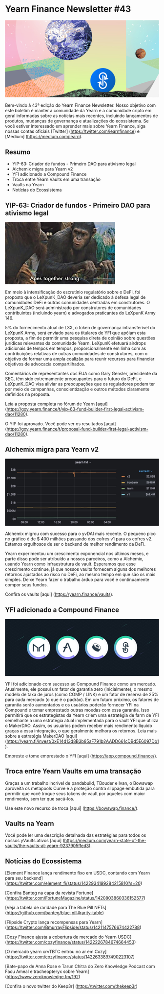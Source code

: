 # Yearn Finance Newsletter #43

![](image1.jpg)

Bem-vindo à 43ª edição do Yearn Finance Newsletter. Nosso objetivo com este boletim é manter a comunidade da Yearn e a comunidade cripto em geral informadas sobre as notícias mais recentes, incluindo lançamentos de produtos, mudanças de governança e atualizações do ecossistema. Se você estiver interessado em aprender mais sobre Yearn Finance, siga nossas contas oficiais [Twitter] (https://twitter.com/iearnfinance) e [Medium] (https://medium.com/iearn).

## **Resumo**

- YIP-63: Criador de fundos - Primeiro DAO para ativismo legal
- Alchemix migra para Yearn v2
- YFI adicionado a Compound Finance
- Troca entre Yearn Vaults em uma transação
- Vaults na Yearn
- Notícias do Ecossistema

## **YIP-63: Criador de fundos - Primeiro DAO para ativismo legal**

![](image2.jpg)

Em meio à intensificação do escrutínio regulatório sobre o DeFi, foi proposto que o LeXpunK_DAO deveria ser dedicado à defesa legal de comunidades DeFi e outras comunidades centradas em construtores. O LeXpunK_DAO será administrado por construtores de comunidades contribuintes (incluindo yearn) e advogados praticantes do LeXpunK Army 146.

5% do fornecimento atual de L3X, o token de governança intransferível do LeXpunK Army, será enviado para os titulares de YFI que apóiam esta proposta, a fim de permitir uma pesquisa direta de opinião sobre questões jurídicas relevantes da comunidade Yearn. LeXpunK efetuará airdrops adicionais de tempos em tempos, proporcionalmente em linha com as contribuições relativas de outras comunidades de construtores, com o objetivo de formar uma ampla coalizão para reunir recursos para financiar objetivos de advocacia compartilhados.

Comentários de representantes dos EUA como Gary Gensler, presidente da SEC, têm sido extremamente preocupantes para o futuro do DeFi, e LeXpunK_DAO visa aliviar as preocupações que os reguladores podem ter por meio de campanhas, conscientização e outros métodos claramente definidos na proposta.

Leia a proposta completa no fórum de Yearn [aqui] (https://gov.yearn.finance/t/yip-63-fund-builder-first-legal-activism-dao/11280).

O YIP foi aprovado. Você pode ver os resultados [aqui] (https://gov.yearn.finance/t/proposal-fund-builder-first-legal-activism-dao/11280).

## **Alchemix migra para Yearn v2**

![](image3.jpg)

Alchemix migrou com sucesso para o yvDAI mais recente. O pequeno pico no gráfico é de $ 400 milhões passando dos cofres v1 para os cofres v2. Estamos orgulhosos de ser o backend de melhor rendimento da DeFi.

Yearn experimentou um crescimento exponencial nos últimos meses, e parte disso pode ser atribuído a nossos parceiros, como a Alchemix, usando Yearn como infraestrutura de vault. Esperamos que esse crescimento continue, já que nossos vaults fornecem alguns dos melhores retornos ajustados ao risco no DeFi, ao mesmo tempo em que são os mais simples. Deixe Yearn fazer o trabalho árduo para você e continuamente compor seus fundos.

Confira os vaults [aqui] (https://yearn.finance/vaults).

## **YFI adicionado a Compound Finance**

![](image4.jpg)

YFI foi adicionado com sucesso ao Compound Finance como um mercado. Atualmente, ele possui um fator de garantia zero (inicialmente), o mesmo modelo de taxa de juros (como COMP / LINK) e um fator de reserva de 25% para cada mercado (o que é o padrão). Em um futuro próximo, os fatores de garantia serão aumentados e os usuários poderão fornecer YFI na Compound e tomar emprestado outras moedas com essa garantia. Isso permitirá que os estrategistas da Yearn criem uma estratégia de farm de YFI semelhante a uma estratégia atual implementada para o vault YFI que utiliza o MakerDAO. Assim, os usuários podem receber mais rendimento líquido graças a essa integração, o que geralmente melhora os retornos. Leia mais sobre a estratégia MakerDAO [aqui] (https://yearn.fi/invest/0xE14d13d8B3b85aF791b2AADD661cDBd5E6097Db1).

Empreste e tome emprestado o YFI [aqui] (https://app.compound.finance/).

## **Troca entre Yearn Vaults em uma transação**

Graças a um trabalho incrível de pandabuild, TBouder e Ivan, o Bowswap aproveita os metapools Curve e a proteção contra slippage embutida para permitir que você troque seus tokens de vault por aqueles com maior rendimento, sem ter que sacá-los.

Use este novo recurso de troca [aqui] (https://bowswap.finance/).

## **Vaults na Yearn**

Você pode ler uma descrição detalhada das estratégias para todos os nossos yVaults ativos [aqui] (https://medium.com/yearn-state-of-the-vaults/the-vaults-at-yearn-9237905ffed3).

## **Notícias do Ecossistema**

[Element Finance lança rendimento fixo em USDC, contando com Yearn para seu backend] (https://twitter.com/element_fi/status/1422934199284215810?s=20)

[Confira Banteg na capa da revista Fortune] (https://twitter.com/FortuneMagazine/status/1420803860336152577)

[Veja a tabela de raridade para The Blue Pill NFTs] (https://github.com/banteg/blue-pill#rarity-table)

[Flipside Crypto lança recompensas para Yearn] (https://twitter.com/BmurrayFlipside/status/1421147576674422788)

[Cozy Finance ajusta a cobertura de mercado do Yearn USDC] (https://twitter.com/cozyfinance/status/1422226784674664453)

[O mercado yearn crvTBTC entrou no ar em Cozy] (https://twitter.com/cozyfinance/status/1422633897490223107)

[Bate-papo de Anna Rose e Tarun Chitra do Zero Knowledge Podcast com Facu Ameal e tracheopteryx sobre Yearn] (https://www.zeroknowledge.fm/192)

[Confira o novo twitter do Keep3r] (https://twitter.com/thekeep3r)

